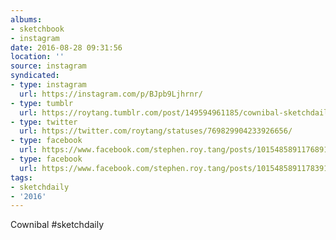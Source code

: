 ```yaml
---
albums:
- sketchbook
- instagram
date: 2016-08-28 09:31:56
location: ''
source: instagram
syndicated:
- type: instagram
  url: https://instagram.com/p/BJpb9Ljhrnr/
- type: tumblr
  url: https://roytang.tumblr.com/post/149594961185/cownibal-sketchdaily
- type: twitter
  url: https://twitter.com/roytang/statuses/769829904233926656/
- type: facebook
  url: https://www.facebook.com/stephen.roy.tang/posts/10154858911768912:0
- type: facebook
  url: https://www.facebook.com/stephen.roy.tang/posts/10154858911783912
tags:
- sketchdaily
- '2016'
---
```


Cownibal #sketchdaily